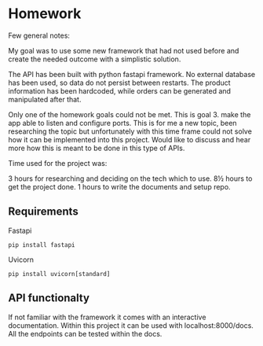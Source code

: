 # Homework

Few general notes:

My goal was to use some new framework that had not used before and create the needed outcome with a simplistic solution.

The API has been built with python fastapi framework. No external database has been used, so data do not persist between restarts. The product information has been hardcoded, while orders can be generated and manipulated after that.

Only one of the homework goals could not be met. This is goal 3. make the app able to listen and configure ports. This is for me a new topic, been researching the topic but unfortunately with this time frame could not solve how it can be implemented into this project. Would like to discuss and hear more how this is meant to be done in this type of APIs. 

Time used for the project was:

3 hours for researching and deciding on the tech which to use.
8½ hours to get the project done.
1 hours to write the documents and setup repo.

## Requirements

Fastapi
`````
pip install fastapi
`````

Uvicorn
`````
pip install uvicorn[standard]
`````
## API functionalty

If not familiar with the framework it comes with an interactive documentation. Within this project it can be used with localhost:8000/docs. All the endpoints can be tested within the docs.


